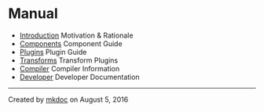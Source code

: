 # Manual

* [Introduction](introduction.md) Motivation & Rationale
* [Components](components.md) Component Guide
* [Plugins](plugins.md) Plugin Guide
* [Transforms](transforms.md) Transform Plugins
* [Compiler](compiler.md) Compiler Information
* [Developer](developer.md) Developer Documentation

---

Created by [mkdoc](https://github.com/mkdoc/mkdoc) on August 5, 2016

